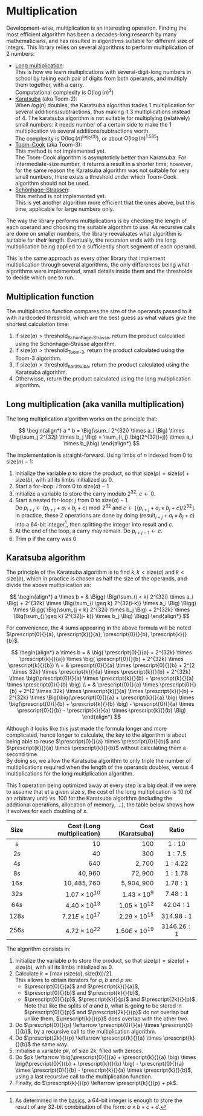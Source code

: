 # Multiplication

Development-wise, multiplication is an interesting operation. Finding the most efficient algorithm has been a decades-long research by many mathematicians, and has resulted in algorithms suitable for different size of integrs. This library relies on several algorithms to perform multiplication of 2 numbers:
- [Long multiplication](https://en.wikipedia.org/wiki/Multiplication_algorithm#Long_multiplication):<br/>
This is how we learn multiplications with several-digit-long numbers in school by taking each pair of digits from both operands, and multiply them together, with a carry.<br/>
Computational complexity is $\text{O}(\log(n)^2)$
- [Karatsuba](https://en.wikipedia.org/wiki/Karatsuba_algorithm ) (aka Toom-2):<br/>
When $log(n)$ doubles, the Karatsuba algorithm trades 1 multiplication for several additions/subtractions, thus making it 3 multiplications instead of 4.
The karatsuba algorithm is not suitable for multiplying (relatively) small numbers: it needs number of a certain side to make the 1 multiplication vs several additions/subtractions worth. <br/>
The complexity is $\text{O}(\log(n)^{\log_2(3)})$, or about $\text{O}(\log(n)^{1.585})$
- [Toom–Cook](https://en.wikipedia.org/wiki/Toom%E2%80%93Cook_multiplication) (aka Toom-3):<br/>
This method is not implemented yet.<br/>
The Toom-Cook algorithm is asymptoticly better than Karatsuba. For intermediate-size number, it returns a result in a shorter time; however, for the same reason the Karatsuba algorithm was not suitable for very small numbers, there exists a threshold under which Toom-Cook algorithm should not be used.
- [Schönhage–Strassen](https://en.wikipedia.org/wiki/Sch%C3%B6nhage%E2%80%93Strassen_algorithm):<br/>
This method is not implemented yet.<br/>
This is yet another algorithm more efficient that the ones above, but this time, applicable for large numbers only.

The way the library performs multiplications is by checking the length of each operand and choosing the suitable algorithm to use. As recursive calls are done on smaller numbers, the library reevaluates what algorithm is suitable for their length. Eventually, the recursion ends with the long multiplication being applied to a sufficiently short segment of each operand.

This is the same approach as every other library that implement multiplication through several algorithms, the only differences being what algorithms were implemented, small details inside them and the thresholds to decide which one to run.

## Multiplication function

The multiplication function compares the size of the operands passed to it with hardcoded threshold, which are the best guess as what values give the shortest calculation time:

1. If $\text{size}(a) > \text{threshold}_\text{Schönhage–Strasse}$, return the product calculated using the Schönhage–Strasse algorithm.
1. If $\text{size}(a) > \text{threshold}_\text{Toom-3}$, return the product calculated using the Toom-3 algorithm.
1. If $\text{size}(a) > \text{threshold}_\text{Karatsuba}$, return the product calculated using the Karatsuba algorithm.
1. Otherwisse, return the product calculated using the long multiplication algorithm.


## Long multiplication (aka vanilla multiplication)

The long multiplication algorithm works on the principle that:

$$
\begin{align*}
a * b = \Big(\sum_i 2^{32i} \times a_i \Big) \times \Big(\sum_j 2^{32j} \times b_j \Big)  = \sum_{i, j} \big(2^{32(i+j)} \times a_i \times b_j\big)
\end{align*}
$$

The implementation is straight-forward. Using limbs of $n$ indexed from $0$ to $\text{size}(n) - 1$:
1. Initialize the variable $p$ to store the product, so that $\text{size}(p) = \text{size}(a) + \text{size}(b)$, with all its limbs initialized as $0$.
2. Start a for-loop: $i$ from $0$ to $\text{size}(a) - 1$
3. Initialize a variable to store the carry modulo $2^{32}$: $c \leftarrow 0$.
4. Start a nested for-loop: $j$ from $0$ to $\text{size}(a) - 1$.<br/>
Do $p_{i+j} \leftarrow \big(p_{i+j} + a_i \times b_j + c\big) \bmod 2^{32}$ and $c \leftarrow \lfloor {\big(p_{i+j} + a_i \times b_j + c\big)} / {2^{32}} \rfloor$.<br/>
In practice, these 2 operations are done by doing $\big(\text{result}_{i+j} + a_i \times b_j + c\big)$ into a 64-bit integer[^1], then splitting the integer into $\text{result}$ and $c$.
5. At the end of the loop, a carry may remain. Do $p_{i+j-1} \leftarrow c$.
6. Trim $p$ if the carry was 0.

[^1]: As determined in the [basics](./Basics.md#capacity-requirements-for-mathematical-operations), a 64-bit integer is enough to store the result of any 32-bit combination of the form: $a \times b + c + d$.

## Karatsuba algorithm

The principle of the Karatsuba algorithm is to find $k, k < \text{size}(a) \text{ and } k < \text{size}(b)$, which in practice is chosen as half the size of the operands, and divide the above multiplication as:

$$
\begin{align*}
a \times b =  & \Bigg( \Big(\sum_{i < k} 2^{32i} \times a_i \Big) + 2^{32k} \times \Big(\sum_{i \geq k} 2^{32(i-k)} \times a_i \Big) \Bigg) \times \Bigg( \Big(\sum_{j < k} 2^{32i} \times b_j \Big) + 2^{32k} \times \Big(\sum_{j \geq k} 2^{32(j- k)} \times b_j \Big) \Bigg)
\end{align*}
$$

For convenience, the 4 sums appearing in the above formula will be noted $\prescript{0}{}{a}, \prescript{k}{}{a}, \prescript{0}{}{b}, \prescript{k}{}{b}$.

$$
\begin{align*}
a \times b = & \big( \prescript{0}{}{a} + 2^{32k} \times \prescript{k}{}{a}) \times \big( \prescript{0}{}{b} + 2^{32k} \times \prescript{k}{}{b}) \\
= & \prescript{0}{}{a} \times \prescript{0}{}{b} + 2^{2 \times 32k} \times \prescript{k}{}{a} \times \prescript{k}{}{b} + 
2^{32k} \times \big(\prescript{0}{}{a} \times \prescript{k}{}{b} + \prescript{k}{}{a} \times \prescript{0}{}{b} \big) \\
= & \prescript{0}{}{a} \times \prescript{0}{}{b} + 2^{2 \times 32k} \times \prescript{k}{}{a} \times \prescript{k}{}{b} + 
2^{32k} \times \Big(\big(\prescript{0}{}{a} + \prescript{k}{}{a} \big) \times \big(\prescript{0}{}{b} + \prescript{k}{}{b} \big) - \prescript{0}{}{a} \times \prescript{0}{}{b} - \prescript{k}{}{a} \times \prescript{k}{}{b} \Big)
\end{align*}
$$

Although it looks like this just made the formula longer and more complicated, hence longer to calculate, the key to the algorithm is about being able to reuse $\prescript{0}{}{a} \times \prescript{0}{}{b}$ and $\prescript{k}{}{a} \times \prescript{k}{}{b}$ without calculating them a second time.<br/>
By doing so, we allow the Karatsuba algorithm to only triple the number of multiplications required when the length of the operands doubles, versus 4 multiplications for the long multiplication algorithm.

This 1 operation being optimized away at every step is a big deal: if we were to assume that at a given size $s$, the cost of the long multiplication is 10 (of an arbitrary unit) vs. 100 for the Karatsuba algorithm (including the additional operations, allocation of memory, ...), the table below shows how it evolves for each doubling of $s$.

Size | Cost (Long multiplication) | Cost (Karatsuba) | Ratio
:---:|---:|---:|:---:
$s$|$10$|$100$|$1:10$
$2s$|$40$|$300$|$1:7.5$
$4s$|$640$|$2{,}700$|$1:4.22$
$8s$|$40{,}960$|$72{,}900$|$1:1.78$
$16s$|$10{,}485{,}760$|$5{,}904{,}900$|$1.78:1$
$32s$|$1.07 \times 10^{10}$|$1.43 \times 10^9$|$7.48:1$
$64s$|$4.40 \times 10^{13}$|$1.05 \times 10^{12}$|$42.04:1$
$128s$|$7.21E \times 10^{17}$|$2.29 \times 10^{15}$|$314.98:1$
$256s$|$4.72 \times 10^{22}$|$1.50E \times 10^{19}$|$3146.26:1$


The algorithm consists in:

1. Initialize the variable $p$ to store the product, so that $\text{size}(p) = \text{size}(a) + \text{size}(b)$, with all its limbs initialized as $0$.
2. Calculate $k = \lceil \max(\text{size}(a), \text{size}(b)) /2 \rceil$.<br/>
This allows to obtain iterators for $a$, $b$ and $p$ as:
    - $\prescript{0}{}{a}$ and $\prescript{k}{}{a}$,
    - $\prescript{0}{}{b}$ and $\prescript{k}{}{b}$,
    - $\prescript{0}{}{p}$, $\prescript{k}{}{p}$ and $\prescript{2k}{}{p}$.<br/>
    Note that like the splits of $a$ and $b$, what is going to be stored in $\prescript{0}{}{p}$ and $\prescript{2k}{}{p}$ do not overlap but unlike them, $\prescript{k}{}{p}$ does overlap with the other two.
3. Do $\prescript{0}{}{p} \leftarrow \prescript{0}{}{a} \times \prescript{0}{}{b}$, by a recursive call to the multiplication algorithm.
4. Do $\prescript{2k}{}{p} \leftarrow \prescript{k}{}{a} \times \prescript{k}{}{b}$ the same way.
5. Initialise a variable $pk$, of size $2k$, filled with zeroes.
6. Do $pk \leftarrow \big(\prescript{0}{}{a} + \prescript{k}{}{a} \big) \times \big(\prescript{0}{}{b} + \prescript{k}{}{b} \big) - \prescript{0}{}{a} \times \prescript{0}{}{b} - \prescript{k}{}{a} \times \prescript{k}{}{b}$, using a last recursive call to the multiplication function.
7. Finally, do $\prescript{k}{}{p} \leftarrow \prescript{k}{}{p} + pk$.
